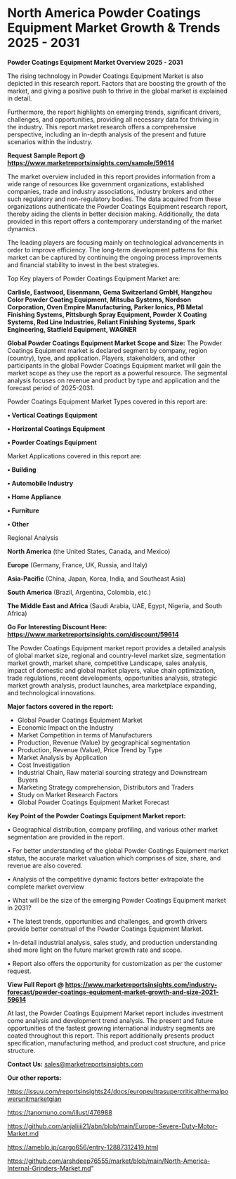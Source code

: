 # North America Powder Coatings Equipment Market Growth & Trends 2025 - 2031

<Strong> Powder Coatings Equipment Market Overview 2025 - 2031</strong>

The rising technology in Powder Coatings Equipment Market is also depicted in this research report. Factors that are boosting the growth of the market, and giving a positive push to thrive in the global market is explained in detail.

Furthermore, the report highlights on emerging trends, significant drivers, challenges, and opportunities, providing all necessary data for thriving in the industry. This report market research offers a comprehensive perspective, including an in-depth analysis of the present and future scenarios within the industry.

<strong>Request Sample Report @ <a href=https://www.marketreportsinsights.com/sample/59614>https://www.marketreportsinsights.com/sample/59614</a></strong>

The market overview included in this report provides information from a wide range of resources like government organizations, established companies, trade and industry associations, industry brokers and other such regulatory and non-regulatory bodies. The data acquired from these organizations authenticate the Powder Coatings Equipment research report, thereby aiding the clients in better decision making. Additionally, the data provided in this report offers a contemporary understanding of the market dynamics.

The leading players are focusing mainly on technological advancements in order to improve efficiency. The long-term development patterns for this market can be captured by continuing the ongoing process improvements and financial stability to invest in the best strategies.

Top Key players of Powder Coatings Equipment Market are:

<strong>Carlisle, Eastwood, Eisenmann, Gema Switzerland GmbH, Hangzhou Color Powder Coating Equipment, Mitsuba Systems, Nordson Corporation, Oven Empire Manufacturing, Parker Ionics, PB Metal Finishing Systems, Pittsburgh Spray Equipment, Powder X Coating Systems, Red Line Industries, Reliant Finishing Systems, Spark Engineering, Statfield Equipment, WAGNER</strong>

<strong><b>Global Powder Coatings Equipment Market Scope and Size:</b></strong>
The Powder Coatings Equipment market is declared segment by company, region (country), type, and application. Players, stakeholders, and other participants in the global Powder Coatings Equipment market will gain the market scope as they use the report as a powerful resource. The segmental analysis focuses on revenue and product by type and application and the forecast period of 2025-2031.

Powder Coatings Equipment Market Types covered in this report are:

<strong>• Vertical Coatings Equipment

• Horizontal Coatings Equipment

• Powder Coatings Equipment</strong>

Market Applications covered in this report are:

<strong>• Building

• Automobile Industry

• Home Appliance

• Furniture

• Other</strong> 

Regional Analysis

<strong>North America</strong> (the United States, Canada, and Mexico)

<strong>Europe</strong> (Germany, France, UK, Russia, and Italy)

<strong>Asia-Pacific</strong> (China, Japan, Korea, India, and Southeast Asia)

<strong>South America</strong> (Brazil, Argentina, Colombia, etc.)

<strong>The Middle East and Africa</strong> (Saudi Arabia, UAE, Egypt, Nigeria, and South Africa)

<strong>Go For Interesting Discount Here: <a href=https://www.marketreportsinsights.com/discount/59614>https://www.marketreportsinsights.com/discount/59614</a></strong>

The Powder Coatings Equipment market report provides a detailed analysis of global market size, regional and country-level market size, segmentation market growth, market share, competitive Landscape, sales analysis, impact of domestic and global market players, value chain optimization, trade regulations, recent developments, opportunities analysis, strategic market growth analysis, product launches, area marketplace expanding, and technological innovations.

<strong><b>Major factors covered in the report:</b></strong>
<ul>
  <li>Global Powder Coatings Equipment Market </li>
  <li>Economic Impact on the Industry</li>
  <li>Market Competition in terms of Manufacturers</li>
  <li>Production, Revenue (Value) by geographical segmentation</li>
  <li>Production, Revenue (Value), Price Trend by Type</li>
  <li>Market Analysis by Application</li>
  <li>Cost Investigation</li>
  <li>Industrial Chain, Raw material sourcing strategy and Downstream Buyers</li>
  <li>Marketing Strategy comprehension, Distributors and Traders</li>
  <li>Study on Market Research Factors</li>
  <li>Global Powder Coatings Equipment Market Forecast</li>
</ul>

<strong><b>Key Point of the Powder Coatings Equipment Market report:</b></strong>

• Geographical distribution, company profiling, and various other market segmentation are provided in the report.

• For better understanding of the global Powder Coatings Equipment market status, the accurate market valuation which comprises of size, share, and revenue are also covered.

• Analysis of the competitive dynamic factors better extrapolate the complete market overview

• What will be the size of the emerging Powder Coatings Equipment market in 2031?

• The latest trends, opportunities and challenges, and growth drivers provide better construal of the Powder Coatings Equipment Market.

• In-detail industrial analysis, sales study, and production understanding shed more light on the future market growth rate and scope.

• Report also offers the opportunity for customization as per the customer request.

<strong><b>View Full Report @ <a href=https://www.marketreportsinsights.com/industry-forecast/powder-coatings-equipment-market-growth-and-size-2021-59614>https://www.marketreportsinsights.com/industry-forecast/powder-coatings-equipment-market-growth-and-size-2021-59614</a></b></strong>


At last, the Powder Coatings Equipment Market report includes investment come analysis and development trend analysis. The present and future opportunities of the fastest growing international industry segments are coated throughout this report. This report additionally presents product specification, manufacturing method, and product cost structure, and price structure.

<strong>Contact Us:</strong>
sales@marketreportsinsights.com

<strong>Our other reports:</strong>

<a href=https://issuu.com/reportsinsights24/docs/europeultrasupercriticalthermalpowerunitmarketgian>https://issuu.com/reportsinsights24/docs/europeultrasupercriticalthermalpowerunitmarketgian</a>

<a href=https://tanomuno.com/illust/476988>https://tanomuno.com/illust/476988</a>

<a href=https://github.com/anjaliiii21/abn/blob/main/Europe-Severe-Duty-Motor-Market.md>https://github.com/anjaliiii21/abn/blob/main/Europe-Severe-Duty-Motor-Market.md</a>

<a href=https://ameblo.jp/cargo656/entry-12887312419.html>https://ameblo.jp/cargo656/entry-12887312419.html</a>

<a href=https://github.com/arshdeep76555/market/blob/main/North-America-Internal-Grinders-Market.md>https://github.com/arshdeep76555/market/blob/main/North-America-Internal-Grinders-Market.md</a>"
